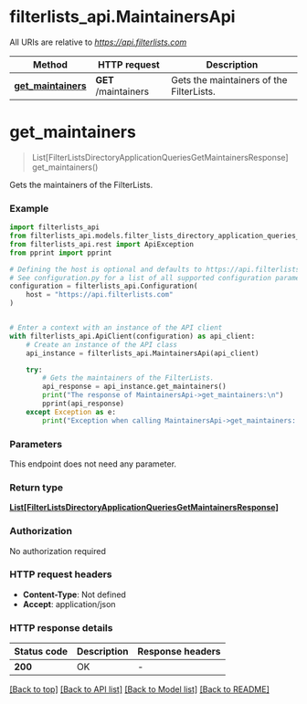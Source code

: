 # filterlists_api.MaintainersApi

All URIs are relative to *https://api.filterlists.com*

Method | HTTP request | Description
------------- | ------------- | -------------
[**get_maintainers**](MaintainersApi.md#get_maintainers) | **GET** /maintainers | Gets the maintainers of the FilterLists.


# **get_maintainers**
> List[FilterListsDirectoryApplicationQueriesGetMaintainersResponse] get_maintainers()

Gets the maintainers of the FilterLists.

### Example


```python
import filterlists_api
from filterlists_api.models.filter_lists_directory_application_queries_get_maintainers_response import FilterListsDirectoryApplicationQueriesGetMaintainersResponse
from filterlists_api.rest import ApiException
from pprint import pprint

# Defining the host is optional and defaults to https://api.filterlists.com
# See configuration.py for a list of all supported configuration parameters.
configuration = filterlists_api.Configuration(
    host = "https://api.filterlists.com"
)


# Enter a context with an instance of the API client
with filterlists_api.ApiClient(configuration) as api_client:
    # Create an instance of the API class
    api_instance = filterlists_api.MaintainersApi(api_client)

    try:
        # Gets the maintainers of the FilterLists.
        api_response = api_instance.get_maintainers()
        print("The response of MaintainersApi->get_maintainers:\n")
        pprint(api_response)
    except Exception as e:
        print("Exception when calling MaintainersApi->get_maintainers: %s\n" % e)
```



### Parameters

This endpoint does not need any parameter.

### Return type

[**List[FilterListsDirectoryApplicationQueriesGetMaintainersResponse]**](FilterListsDirectoryApplicationQueriesGetMaintainersResponse.md)

### Authorization

No authorization required

### HTTP request headers

 - **Content-Type**: Not defined
 - **Accept**: application/json

### HTTP response details

| Status code | Description | Response headers |
|-------------|-------------|------------------|
**200** | OK |  -  |

[[Back to top]](#) [[Back to API list]](../README.md#documentation-for-api-endpoints) [[Back to Model list]](../README.md#documentation-for-models) [[Back to README]](../README.md)

